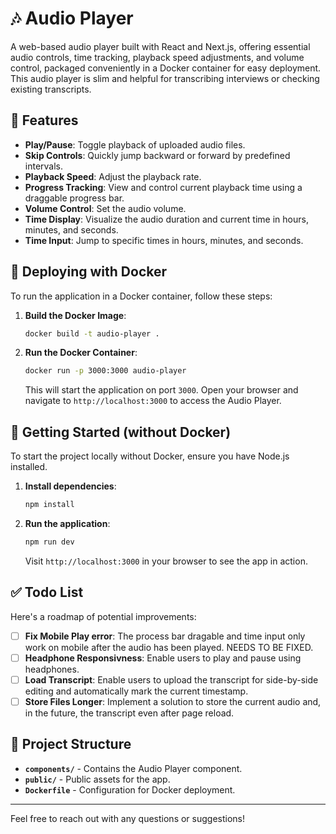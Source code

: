 # 🎶 Audio Player

A web-based audio player built with React and Next.js, offering essential audio controls, time tracking, playback speed adjustments, and volume control, packaged conveniently in a Docker container for easy deployment.
This audio player is slim and helpful for transcribing interviews or checking existing transcripts.

## 📜 Features

- **Play/Pause**: Toggle playback of uploaded audio files.
- **Skip Controls**: Quickly jump backward or forward by predefined intervals.
- **Playback Speed**: Adjust the playback rate.
- **Progress Tracking**: View and control current playback time using a draggable progress bar.
- **Volume Control**: Set the audio volume.
- **Time Display**: Visualize the audio duration and current time in hours, minutes, and seconds.
- **Time Input**: Jump to specific times in hours, minutes, and seconds.

## 🐳 Deploying with Docker

To run the application in a Docker container, follow these steps:

1. **Build the Docker Image**:
    ```bash
    docker build -t audio-player .
    ```

2. **Run the Docker Container**:
    ```bash
    docker run -p 3000:3000 audio-player
    ```

   This will start the application on port `3000`. Open your browser and navigate to `http://localhost:3000` to access the Audio Player.

## 🚀 Getting Started (without Docker)

To start the project locally without Docker, ensure you have Node.js installed.

1. **Install dependencies**:
    ```bash
    npm install
    ```

2. **Run the application**:
    ```bash
    npm run dev
    ```

   Visit `http://localhost:3000` in your browser to see the app in action.

## ✅ Todo List

Here's a roadmap of potential improvements:

- [ ] **Fix Mobile Play error**: The process bar dragable and time input only work on mobile after the audio has been played. NEEDS TO BE FIXED.
- [ ] **Headphone Responsivness**: Enable users to play and pause using headphones.
- [ ] **Load Transcript**: Enable users to upload the transcript for side-by-side editing and automatically mark the current timestamp.
- [ ] **Store Files Longer**: Implement a solution to store the current audio and, in the future, the transcript even after page reload.

## 📂 Project Structure

- **`components/`** - Contains the Audio Player component.
- **`public/`** - Public assets for the app.
- **`Dockerfile`** - Configuration for Docker deployment.

---

Feel free to reach out with any questions or suggestions!

